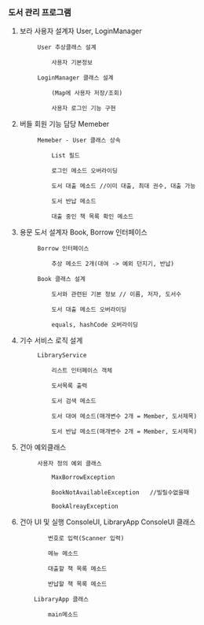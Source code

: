 ### 도서 관리 프로그램

1. 보라	사용자 설계자	User, LoginManager

			User 추상클래스 설계
   
				사용자 기본정보
   
			LoginManager 클래스 설계
   
				(Map에 사용자 저장/조회)
   
				사용자 로그인 기능 구현
   

3. 버들	회원 기능 담당 	Memeber
   
			Memeber - User 클래스 상속
 
				List 필드
   
				로그인 메소드 오버라이딩
   
				도서 대출 메소드 //이미 대출, 최대 권수, 대출 가능
   
				도서 반납 메소드
   
				대출 중인 책 목록 확인 메소드


5. 용문	도서 설계자	Book, Borrow 인터페이스

   			Borrow 인터페이스
 
				추상 메소드 2개(대여 -> 예외 던지기, 반납)
   
			Book 클래스 설계
   
				도서와 관련된 기본 정보 // 이름, 저자, 도서수
   
				도서 대출 메소드 오버라이딩
   
				equals, hashCode 오버라이딩
   
   

7. 기수	서비스 로직 설계
   
 			LibraryService
   
   				리스트 인터페이스 객체
 
				도서목록 출력
    
				도서 검색 메소드
    
				도서 대여 메소드(매개변수 2개 = Member, 도서제목)
    
				도서 반납 메소드(매개변수 2개 = Member, 도서제목)
    

9. 건아	예외클래스
    
 			사용자 정의 예외 클래스
   
   				MaxBorrowException		

				BookNotAvailableException 	//빌릴수없을때
   
				BookAlreayException		
   

11. 건아 UI 및 실행	ConsoleUI, LibraryApp
			ConsoleUI 클래스

   				번호로 입력(Scanner 입력)
		      
   				메뉴 메소드
		      
   				대출할 책 목록 메소드
		      
   				반납할 책 목록 메소드
		      
   			LibraryApp 클래스
		      
   				main메소드


